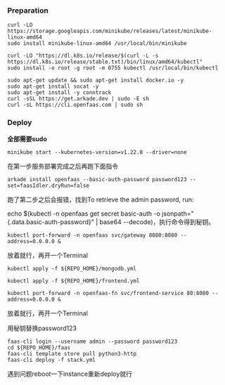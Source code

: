 ### Preparation

```
curl -LO https://storage.googleapis.com/minikube/releases/latest/minikube-linux-amd64
sudo install minikube-linux-amd64 /usr/local/bin/minikube
```

```
curl -LO "https://dl.k8s.io/release/$(curl -L -s https://dl.k8s.io/release/stable.txt)/bin/linux/amd64/kubectl"
sudo install -o root -g root -m 0755 kubectl /usr/local/bin/kubectl
```

```
sudo apt-get update && sudo apt-get install docker.io -y
sudo apt-get install socat -y
sudo apt-get install -y conntrack
curl -sSL https://get.arkade.dev | sudo -E sh
curl -sL https://cli.openfaas.com | sudo sh
```

### Deploy

**全部需要sudo** 

```
minikube start --kubernetes-version=v1.22.0 --driver=none
```

在第一步服务部署完成之后再跑下面指令

```
arkade install openfaas --basic-auth-password password123 --set=faasIdler.dryRun=false
```

跑了第二步之后会报错，找到To retrieve the admin password, run:

echo $(kubectl -n openfaas get secret basic-auth -o jsonpath="{.data.basic-auth-password}" | base64 --decode)，执行命令得到秘钥。

```
kubectl port-forward -n openfaas svc/gateway 8080:8080 --address=0.0.0.0 &
```

放着就行，再开一个Terminal

```
kubectl apply -f ${REPO_HOME}/mongodb.yml
```

```
kubectl apply -f ${REPO_HOME}/frontend.yml
```

```
kubectl port-forward -n openfaas-fn svc/frontend-service 80:8080 --address=0.0.0.0 &
```

放着就行，再开一个Terminal

用秘钥替换password123

```
faas-cli login --username admin --password password123
cd ${REPO_HOME}/faas
faas-cli template store pull python3-http
faas-cli deploy -f stack.yml
```

遇到问题reboot一下instance重新deploy就行

